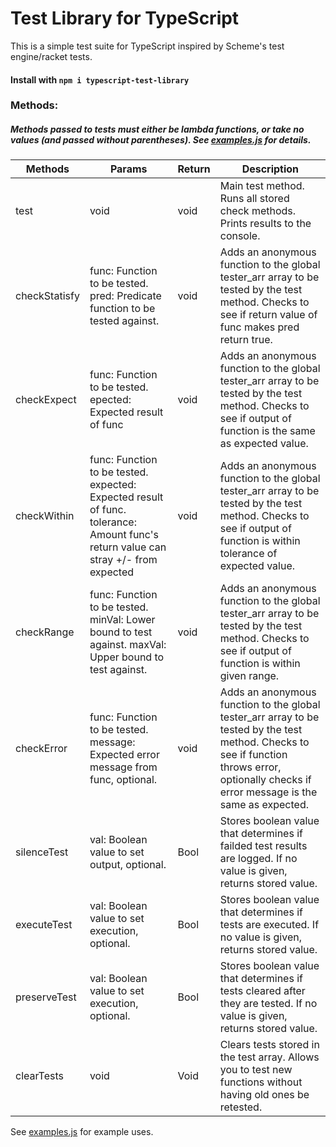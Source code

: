 # Test Library for TypeScript

This is a simple test suite for TypeScript inspired by Scheme's test engine/racket tests.

#### Install with `npm i typescript-test-library`

### Methods:
##### Methods passed to tests must either be lambda functions, or take no values (and passed without parentheses). See [examples.js](https://github.com/DeanSabbah/Typescript-Test-Library/blob/main/examples.js) for details.

| Methods       | Params                                                                                                                            | Return | Description                                                                                                                                                                                    |
|---------------|-----------------------------------------------------------------------------------------------------------------------------------|--------|------------------------------------------------------------------------------------------------------------------------------------------------------------------------------------------------|
| test          | void                                                                                                                              | void   | Main test method. Runs all stored check methods. Prints results to the console.                                                                                                                |
| checkStatisfy | func: Function to be tested. pred: Predicate function to be tested against.                                                       | void   | Adds an anonymous function to the global tester_arr array to be tested by the test method. Checks to see if return value of func makes pred return true.                         |
| checkExpect   | func: Function to be tested. epected: Expected result of func                                                                     | void   | Adds an anonymous function to the global tester_arr array to be tested by the test method. Checks to see if output of function is the same as expected value.                                  |
| checkWithin   | func: Function to be tested. expected: Expected result of func. tolerance: Amount func's return value can stray +/- from expected | void   | Adds an anonymous function to the global tester_arr array to be tested by the test method. Checks to see if output of function is within tolerance of expected value.                          |
| checkRange    | func: Function to be tested. minVal: Lower bound to test against. maxVal: Upper bound to test against.                            | void   | Adds an anonymous function to the global tester_arr array to be tested by the test method. Checks to see if output of function is within given range.                                          |
| checkError    | func: Function to be tested. message: Expected error message from func, optional.                                                 | void   | Adds an anonymous function to the global tester_arr array to be tested by the test method. Checks to see if function throws error, optionally checks if error message is the same as expected. |
| silenceTest   | val: Boolean value to set output, optional.                                                                                       | Bool   | Stores boolean value that determines if failded test results are logged. If no value is given, returns stored value.                                                                           |
| executeTest   | val: Boolean value to set execution, optional.                                                                                    | Bool   | Stores boolean value that determines if tests are executed. If no value is given, returns stored value.                                                                                        |
| preserveTest  | val: Boolean value to set execution, optional.                                                                                    | Bool   | Stores boolean value that determines if tests cleared after they are tested. If no value is given, returns stored value.                                                                                        |
| clearTests    | void                                                                                                                              | Void   | Clears tests stored in the test array. Allows you to test new functions without having old ones be retested. |

See [examples.js](https://github.com/DeanSabbah/Typescript-Test-Library/blob/main/examples.js) for example uses.